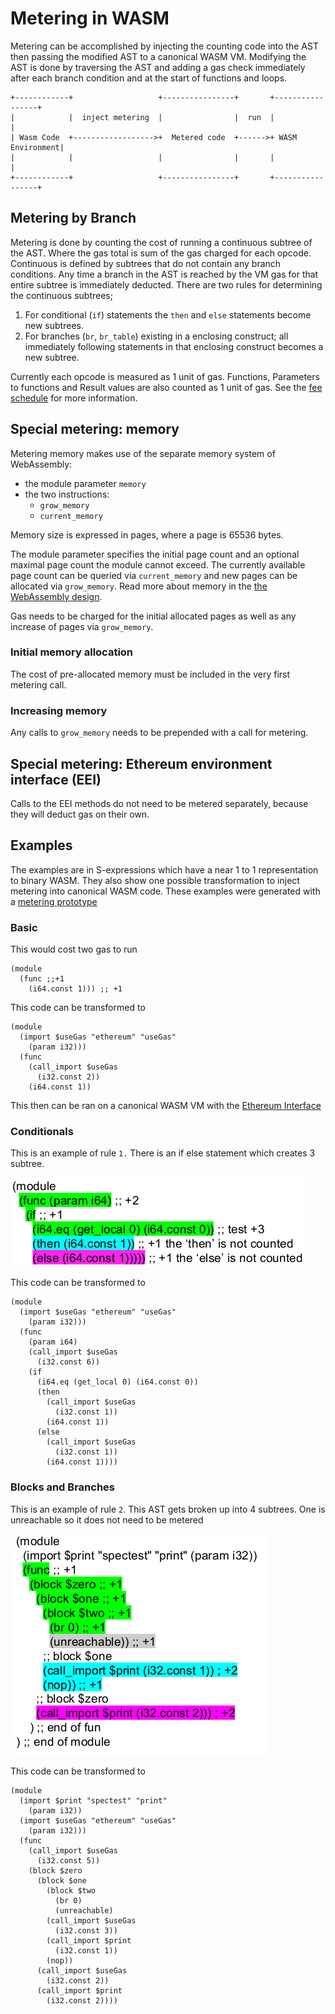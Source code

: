 # Metering in WASM

Metering can be accomplished by injecting the counting code into the AST then passing the modified AST to a canonical WASM VM. Modifying the AST is done by traversing the AST and adding a gas check immediately after each branch condition and at the start of functions and loops.

```
+------------+                   +----------------+       +-----------------+
|            |  inject metering  |                |  run  |                 |
| Wasm Code  +------------------>+  Metered code  +------>+ WASM Environment|
|            |                   |                |       |                 |
+------------+                   +----------------+       +-----------------+
```


## Metering by Branch

Metering is done by counting the cost of running a continuous subtree of the AST. Where the gas total is sum of the gas charged for each opcode. Continuous is defined by subtrees that do not contain any branch conditions. Any time a branch in the AST is reached by the VM gas for that entire subtree is immediately deducted. There are two rules for determining the continuous subtrees;

1. For conditional (`if`) statements the `then` and `else` statements become new subtrees.
2. For branches (`br`, `br_table`) existing in a enclosing construct; all immediately following statements in that enclosing construct becomes a new subtree.

Currently each opcode is measured as 1 unit of gas.  Functions, Parameters to functions and Result values are also counted as  1 unit of gas. See the [fee schedule](./feeSchedule.md) for more information.

## Special metering: memory

Metering memory makes use of the separate memory system of WebAssembly:
- the module parameter `memory`
- the two instructions:
  - `grow_memory`
  - `current_memory`

Memory size is expressed in pages, where a page is 65536 bytes.

The module parameter specifies the initial page count and an optional maximal page count the module cannot exceed. The currently available page count can be queried via `current_memory` and new pages can be allocated via `grow_memory`. Read more about memory in the [the WebAssembly design](https://github.com/WebAssembly/design/blob/master/Modules.md#linear-memory-section).

Gas needs to be charged for the initial allocated pages as well as any increase of pages via `grow_memory`.

### Initial memory allocation

The cost of pre-allocated memory must be included in the very first metering call.

### Increasing memory

Any calls to `grow_memory` needs to be prepended with a call for metering.

## Special metering: Ethereum environment interface (EEI)

Calls to the EEI methods do not need to be metered separately, because they will deduct gas on their own.

## Examples

The examples are in S-expressions which have a near 1 to 1 representation to binary WASM. They also show one possible transformation to inject metering into canonical WASM code. These examples were generated with a [metering prototype](https://github.com/ewasm/wasm-metering)

### Basic

This would cost two gas to run
```
(module
  (func ;;+1
    (i64.const 1))) ;; +1
```

This code can be transformed to
```
(module
  (import $useGas "ethereum" "useGas"
    (param i32)))
  (func
    (call_import $useGas
      (i32.const 2))
    (i64.const 1))
```
This then can be ran on a canonical WASM VM with the [Ethereum Interface](./eth_interface.md)

### Conditionals

This is an example of rule `1.` There is an if else statement which creates 3 subtree.

![if](./assets/if.png)

This code can be transformed to
```
(module
  (import $useGas "ethereum" "useGas"
    (param i32)))
  (func
    (param i64)
    (call_import $useGas
      (i32.const 6))
    (if
      (i64.eq (get_local 0) (i64.const 0))
      (then
        (call_import $useGas
          (i32.const 1))
        (i64.const 1))
      (else
        (call_import $useGas
          (i32.const 1))
        (i64.const 1))))
```

### Blocks and Branches

This is an example of rule `2`. This AST gets broken up into 4 subtrees. One is unreachable so it does not need to be metered

![blocks](./assets/blocks.png)

This code can be transformed to

```
(module
  (import $print "spectest" "print"
    (param i32))
  (import $useGas "ethereum" "useGas"
    (param i32)))
  (func
    (call_import $useGas
      (i32.const 5))
    (block $zero
      (block $one
        (block $two
          (br 0)
          (unreachable)
        (call_import $useGas
          (i32.const 3))
        (call_import $print
          (i32.const 1))
        (nop))
      (call_import $useGas
        (i32.const 2))
      (call_import $print
        (i32.const 2))))

```
